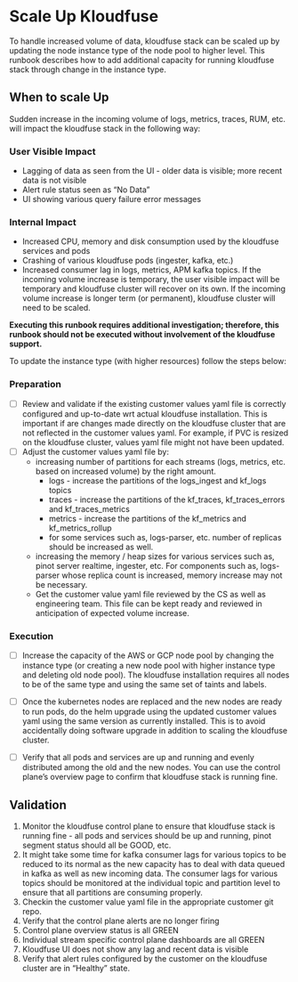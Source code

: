 # Scale Up Kloudfuse

To handle increased volume of data, kloudfuse stack can be scaled up by updating the node instance type of the node pool to higher level. This runbook describes how to add additional capacity for running kloudfuse stack through change in the instance type.

## When to scale Up
Sudden increase in the incoming volume of logs, metrics, traces, RUM, etc. will impact the kloudfuse stack in the following way:
### User Visible Impact
* Lagging of data as seen from the UI - older data is visible; more recent data is not visible
* Alert rule status seen as “No Data”
* UI showing various query failure error messages
### Internal Impact
* Increased CPU, memory and disk consumption used by the kloudfuse services and pods
* Crashing of various kloudfuse pods (ingester, kafka, etc.)
* Increased consumer lag in logs, metrics, APM kafka topics.
If the incoming volume increase is temporary, the user visible impact will be temporary and kloudfuse cluster will recover on its own.
If the incoming volume increase is longer term (or permanent), kloudfuse cluster will need to be scaled.

**Executing this runbook requires additional investigation; therefore, this runbook should not be executed without involvement of the kloudfuse support.**

To update the instance type (with higher resources) follow the steps below:
### Preparation
- [ ] Review and validate if the existing customer values yaml file is correctly configured and up-to-date wrt actual kloudfuse installation. This is important if are changes made directly on the kloudfuse cluster that are not reflected in the customer values yaml. For example, if PVC is resized on the kloudfuse cluster, values yaml file might not have been updated.
- [ ] Adjust the customer values yaml file by:
    * increasing number of partitions for each streams (logs, metrics, etc. based on increased volume) by the right amount.
        * logs - increase the partitions of the logs_ingest and kf_logs topics
        * traces - increase the partitions of the kf_traces, kf_traces_errors and kf_traces_metrics
        * metrics - increase the partitions of the kf_metrics and kf_metrics_rollup
        * for some services such as, logs-parser, etc. number of replicas should be increased as well.
     * increasing the memory / heap sizes for various services such as, pinot server realtime, ingester, etc. For components such as, logs-parser whose replica count is increased, memory increase may not be necessary.
    * Get the customer value yaml file reviewed by the CS as well as engineering team. This file can be kept ready and reviewed in anticipation of expected volume increase.
### Execution      
- [ ] Increase the capacity of the AWS or GCP node pool by changing the instance type (or creating a new node pool with higher instance type and deleting old node pool). The kloudfuse installation requires all nodes to be of the same type and using the same set of taints and labels.
- [ ] Once the kubernetes nodes are replaced and the new nodes are ready to run pods, do the helm upgrade using the updated customer values yaml using the same version as currently installed. This is to avoid accidentally doing software upgrade in addition to scaling the kloudfuse cluster.
- [ ] Verify that all pods and services are up and running and evenly distributed among the old and the new nodes. You can use the control plane’s overview page to confirm that kloudfuse stack is running fine.


## Validation
1. Monitor the kloudfuse control plane to ensure that kloudfuse stack is running fine - all pods and services should be up and running, pinot segment status should all be GOOD, etc.
2. It might take some time for kafka consumer lags for various topics to be reduced to its normal as the new capacity has to deal with data queued in kafka as well as new incoming data. The consumer lags for various topics should be monitored at the individual topic and partition level to ensure that all partitions are consuming properly.
3. Checkin the customer value yaml file in the appropriate customer git repo.
4. Verify that the control plane alerts are no longer firing
5. Control plane overview status is all GREEN
6. Individual stream specific control plane dashboards are all GREEN
7. Kloudfuse UI does not show any lag and recent data is visible
8. Verify that alert rules configured by the customer on the kloudfuse cluster are in “Healthy” state.
